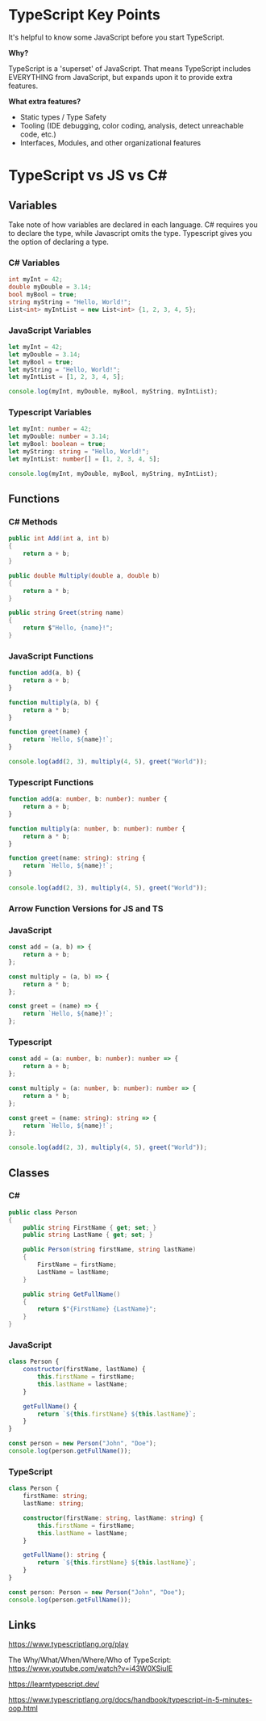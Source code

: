 # TypeScript Key Points

It's helpful to know some JavaScript before you start TypeScript. 

**Why?**

TypeScript is a 'superset' of JavaScript. That means TypeScript includes EVERYTHING from JavaScript, but expands upon it to provide extra features.

**What extra features?**

- Static types / Type Safety
- Tooling (IDE debugging, color coding, analysis, detect unreachable code, etc.)
- Interfaces, Modules, and other organizational features


# TypeScript vs JS vs C#

## Variables
Take note of how variables are declared in each language. C# requires you to declare the type, while Javascript omits the type. Typescript gives you the option of declaring a type.

### C# Variables

```csharp
int myInt = 42;
double myDouble = 3.14;
bool myBool = true;
string myString = "Hello, World!";
List<int> myIntList = new List<int> {1, 2, 3, 4, 5};
```
### JavaScript Variables

```javascript
let myInt = 42;
let myDouble = 3.14;
let myBool = true;
let myString = "Hello, World!";
let myIntList = [1, 2, 3, 4, 5];

console.log(myInt, myDouble, myBool, myString, myIntList);
```

### Typescript Variables
```typescript
let myInt: number = 42;
let myDouble: number = 3.14;
let myBool: boolean = true;
let myString: string = "Hello, World!";
let myIntList: number[] = [1, 2, 3, 4, 5];

console.log(myInt, myDouble, myBool, myString, myIntList);
```

## Functions

### C# Methods

```csharp
public int Add(int a, int b)
{
    return a + b;
}

public double Multiply(double a, double b)
{
    return a * b;
}

public string Greet(string name)
{
    return $"Hello, {name}!";
}
```
### JavaScript Functions

```javascript
function add(a, b) {
    return a + b;
}

function multiply(a, b) {
    return a * b;
}

function greet(name) {
    return `Hello, ${name}!`;
}

console.log(add(2, 3), multiply(4, 5), greet("World"));
```

### Typescript Functions
```typescript
function add(a: number, b: number): number {
    return a + b;
}

function multiply(a: number, b: number): number {
    return a * b;
}

function greet(name: string): string {
    return `Hello, ${name}!`;
}

console.log(add(2, 3), multiply(4, 5), greet("World"));
```

### Arrow Function Versions for JS and TS
### JavaScript
```javascript
const add = (a, b) => {
    return a + b;
};

const multiply = (a, b) => {
    return a * b;
};

const greet = (name) => {
    return `Hello, ${name}!`;
};
```
### Typescript

```typescript
const add = (a: number, b: number): number => {
    return a + b;
};

const multiply = (a: number, b: number): number => {
    return a * b;
};

const greet = (name: string): string => {
    return `Hello, ${name}!`;
};

console.log(add(2, 3), multiply(4, 5), greet("World"));
```

## Classes

### C#
```csharp
public class Person
{
    public string FirstName { get; set; }
    public string LastName { get; set; }

    public Person(string firstName, string lastName)
    {
        FirstName = firstName;
        LastName = lastName;
    }

    public string GetFullName()
    {
        return $"{FirstName} {LastName}";
    }
}

```

### JavaScript
```javascript
class Person {
    constructor(firstName, lastName) {
        this.firstName = firstName;
        this.lastName = lastName;
    }

    getFullName() {
        return `${this.firstName} ${this.lastName}`;
    }
}

const person = new Person("John", "Doe");
console.log(person.getFullName());
```

### TypeScript
```typescript
class Person {
    firstName: string;
    lastName: string;

    constructor(firstName: string, lastName: string) {
        this.firstName = firstName;
        this.lastName = lastName;
    }

    getFullName(): string {
        return `${this.firstName} ${this.lastName}`;
    }
}

const person: Person = new Person("John", "Doe");
console.log(person.getFullName());
```

## Links

https://www.typescriptlang.org/play

The Why/What/When/Where/Who of TypeScript: https://www.youtube.com/watch?v=i43W0XSiuIE

https://learntypescript.dev/

https://www.typescriptlang.org/docs/handbook/typescript-in-5-minutes-oop.html